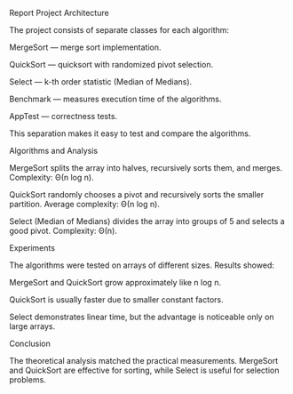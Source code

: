 Report
Project Architecture

The project consists of separate classes for each algorithm:

MergeSort — merge sort implementation.

QuickSort — quicksort with randomized pivot selection.

Select — k-th order statistic (Median of Medians).

Benchmark — measures execution time of the algorithms.

AppTest — correctness tests.

This separation makes it easy to test and compare the algorithms.

Algorithms and Analysis

MergeSort splits the array into halves, recursively sorts them, and merges.
Complexity: Θ(n log n).

QuickSort randomly chooses a pivot and recursively sorts the smaller partition.
Average complexity: Θ(n log n).

Select (Median of Medians) divides the array into groups of 5 and selects a good pivot.
Complexity: Θ(n).

Experiments

The algorithms were tested on arrays of different sizes. Results showed:

MergeSort and QuickSort grow approximately like n log n.

QuickSort is usually faster due to smaller constant factors.

Select demonstrates linear time, but the advantage is noticeable only on large arrays.

Conclusion

The theoretical analysis matched the practical measurements.
MergeSort and QuickSort are effective for sorting, while Select is useful for selection problems.
